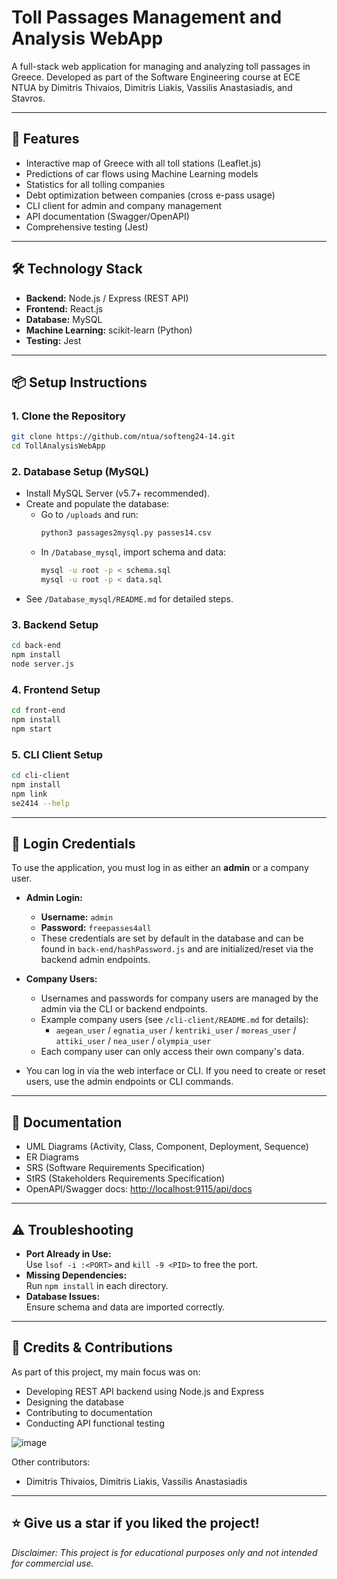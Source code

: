 # Toll Passages Management and Analysis WebApp

A full-stack web application for managing and analyzing toll passages in Greece. Developed as part of the Software Engineering course at ECE NTUA by Dimitris Thivaios, Dimitris Liakis, Vassilis Anastasiadis, and Stavros.

---

## 🚀 Features

- Interactive map of Greece with all toll stations (Leaflet.js)
- Predictions of car flows using Machine Learning models
- Statistics for all tolling companies
- Debt optimization between companies (cross e-pass usage)
- CLI client for admin and company management
- API documentation (Swagger/OpenAPI)
- Comprehensive testing (Jest)

---

## 🛠️ Technology Stack

- **Backend:** Node.js / Express (REST API)
- **Frontend:** React.js
- **Database:** MySQL
- **Machine Learning:** scikit-learn (Python)
- **Testing:** Jest

---

## 📦 Setup Instructions

### 1. Clone the Repository

```bash
git clone https://github.com/ntua/softeng24-14.git
cd TollAnalysisWebApp
```

### 2. Database Setup (MySQL)

- Install MySQL Server (v5.7+ recommended).
- Create and populate the database:
  - Go to `/uploads` and run:
    ```bash
    python3 passages2mysql.py passes14.csv
    ```
  - In `/Database_mysql`, import schema and data:
    ```bash
    mysql -u root -p < schema.sql
    mysql -u root -p < data.sql
    ```
- See `/Database_mysql/README.md` for detailed steps.

### 3. Backend Setup

```bash
cd back-end
npm install
node server.js
```

### 4. Frontend Setup

```bash
cd front-end
npm install
npm start
```

### 5. CLI Client Setup

```bash
cd cli-client
npm install
npm link
se2414 --help
```

---

## 🔐 Login Credentials

To use the application, you must log in as either an **admin** or a company user.

- **Admin Login:**
  - **Username:** `admin`
  - **Password:** `freepasses4all`
  - These credentials are set by default in the database and can be found in `back-end/hashPassword.js` and are initialized/reset via the backend admin endpoints.

- **Company Users:**
  - Usernames and passwords for company users are managed by the admin via the CLI or backend endpoints.
  - Example company users (see `/cli-client/README.md` for details):
    - `aegean_user` / `egnatia_user` / `kentriki_user` / `moreas_user` / `attiki_user` / `nea_user` / `olympia_user`
  - Each company user can only access their own company's data.

- You can log in via the web interface or CLI. If you need to create or reset users, use the admin endpoints or CLI commands.

---

## 📖 Documentation

- UML Diagrams (Activity, Class, Component, Deployment, Sequence)
- ER Diagrams
- SRS (Software Requirements Specification)
- StRS (Stakeholders Requirements Specification)
- OpenAPI/Swagger docs: [http://localhost:9115/api/docs](http://localhost:9115/api/docs)

---

## ⚠️ Troubleshooting

- **Port Already in Use:**  
  Use `lsof -i :<PORT>` and `kill -9 <PID>` to free the port.
- **Missing Dependencies:**  
  Run `npm install` in each directory.
- **Database Issues:**  
  Ensure schema and data are imported correctly.

---

## 👥 Credits & Contributions

As part of this project, my main focus was on:
- Developing REST API backend using Node.js and Express
- Designing the database
- Contributing to documentation
- Conducting API functional testing

![image](https://github.com/user-attachments/assets/ffa85471-cacc-44a6-8ac8-006ad04db8a7)

Other contributors:
- Dimitris Thivaios, Dimitris Liakis, Vassilis Anastasiadis

---

## ⭐ Give us a star if you liked the project!

_Disclaimer: This project is for educational purposes only and not intended for commercial use._

